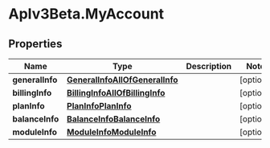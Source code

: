 # ApIv3Beta.MyAccount

## Properties

Name | Type | Description | Notes
------------ | ------------- | ------------- | -------------
**generalInfo** | [**GeneralInfoAllOfGeneralInfo**](GeneralInfoAllOfGeneralInfo.md) |  | [optional] 
**billingInfo** | [**BillingInfoAllOfBillingInfo**](BillingInfoAllOfBillingInfo.md) |  | [optional] 
**planInfo** | [**PlanInfoPlanInfo**](PlanInfoPlanInfo.md) |  | [optional] 
**balanceInfo** | [**BalanceInfoBalanceInfo**](BalanceInfoBalanceInfo.md) |  | [optional] 
**moduleInfo** | [**ModuleInfoModuleInfo**](ModuleInfoModuleInfo.md) |  | [optional] 


